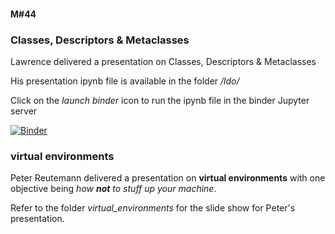 #### M#44

### Classes, Descriptors & Metaclasses

Lawrence delivered a presentation on Classes, Descriptors & Metaclasses

His presentation ipynb file is available in the folder */ldo/* 

Click on the *launch binder* icon to run the ipynb file in the binder Jupyter server

[![Binder](https://mybinder.org/badge_logo.svg)](https://mybinder.org/v2/gh/HamPUG/meetings/master?filepath=2018%2F2018-04-09%2Fldo%2FClasses%2C%20Descriptors%20%26%20Metaclasses.ipynb)


### virtual environments

Peter Reutemann delivered a presentation on **virtual environments** with one objective
being *how **not** to stuff up your machine*.

Refer to the folder *virtual_environments* for the slide show for Peter's presentation.
